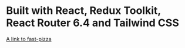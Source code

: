 # Built with React, Redux Toolkit, React Router 6.4 and Tailwind CSS

[A link to fast-pizza](https://fast-pizzagh.netlify.app)

